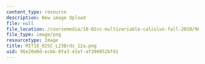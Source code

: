 ```yaml
---
content_type: resource
description: New image Upload
file: null
file_location: /coursemedia/18-02sc-multivariable-calculus-fall-2010/96e20d0decbb0fa341efaf390052bf41_MIT18_02SC_L23Brds_12a.png
file_type: image/png
resourcetype: Image
title: MIT18_02SC_L23Brds_12a.png
uid: 96e20d0d-ecbb-0fa3-41ef-af390052bf41
---
```

